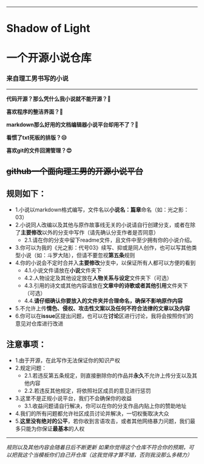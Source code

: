 ***

# Shadow of Light

# 一个开源小说仓库

### 来自理工男书写的小说

***

**代码开源？那么凭什么我小说就不能开源？🤔**

**喜欢程序的整洁界面？🙌**

**markdown那么好用的文档编辑器小说平台却用不了？🤯**

**看惯了txt死板的排版？😒**

**喜欢git的文件回溯管理？😍**

## ~~github一个面向理工男的开源小说平台~~

## 规则如下：

- 1.小说以markdown格式编写，文件名以**小说名：篇章**命名（如：光之影：03）
- 2.小说同人改编以及其他与原作故事线无关的小说请自行创建分支，或者在除了**主要修改**以外的分支中写作（请先确认分支作者是否同意）
  - 2.1.请在你的分支中留下readme文件，且文件中至少拥有你的小说介绍。
- 3.你可以为我的《光之影：代号03》续写、抑或是同人创作，也可以写其他类型小说（如：斗罗大陆），但请不要忽视**第五条**规则
- 4.你的小说会不定时合并入**主要修改**分支中，以保证所有人都可以方便的看到
  - 4.1.小说文件请放在**小说**文件夹下
  - 4.2.人物设定及其他设定放在**人物关系与设定**文件夹下（可选）
  - 4.3.引用的诗文或其他内容请放在**文章中的诗歌或者其他引用**文件夹下（可选）
  - 4.4.**请仔细确认你要放入的文件夹并合理命名，确保不影响原作内容**
- 5.不允许上传**情色、侵权、攻击性文案以及任何不符合法律的文章以及内容**
- 6.你可以在**issue**区提出问题，也可以在**讨论**区进行讨论，我将会按照你们的意见对仓库进行改进

## 注意事项：
- 1.由于开源，在此写作无法保证你的知识产权
- 2.规定问题：
  - 2.1.若违反第五条规定，则直接删除你的作品并**永久**不允许上传分支以及其他内容
  - 2.2.若违反其他规定，将依照社区成员的意见进行惩罚
- 3.这里不是正规小说平台，我们不会确保你的收益
  - 3.1.收益问题请自行解决，你可以在你的分支作品内贴上你的赞助地址
- 4.我们的所有问题都允许社区成员讨论并解决，一切权衡取决大众
- 5.**这里没有绝对的公平**，若你收到言语攻击，或者其他网络暴力问题，我们最多只能为你保证**最基本**的人权

***

*规则以及其他内容会随着日后不断更新*
*如果你觉得这个仓库不符合你的预期，可以把我这个当模板你们自己开仓库（这我觉得才算不错，否则我没那么多精力）*